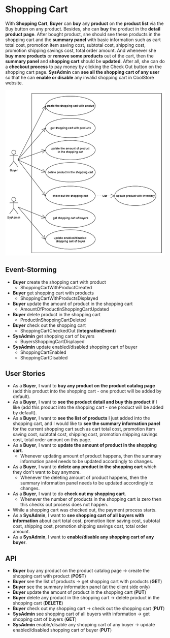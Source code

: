# Shopping Cart

With **Shopping Cart**, **Buyer** can **buy** any **product** on the **product list** via the Buy button on any product. Besides, she can **buy** the product in the **detail product page**. After bought product, she should see these products in the shopping cart and the **summary panel** with basic information such as cart total cost, promotion item saving cost, subtotal cost, shipping cost, promotion shipping savings cost, total order amount. And whenever she **buy more products** or **remove some products** out of the cart, then the **summary panel** and **shopping cart** should be **updated**. After all, she can do a **checkout process** to pay money by clicking the Check Out button on the shopping cart page. **SysAdmin** can **see all the shopping cart of any user** so that he can **enable or disable** any invalid shopping cart in CoolStore website.

![usecases](./docs/usecases.png)

## Event-Storming

- **Buyer** create the shopping cart with product
  - ShoppingCartWithProductCreated
- **Buyer** get shopping cart with products
  - ShoppingCartWithProductsDisplayed
- **Buyer** update the amount of product in the shopping cart
  - AmountOfProductInShoppingCartUpdated
- **Buyer** delete product in the shopping cart
  - ProductInShoppingCartDeleted
- **Buyer** check out the shopping cart
  - ShoppingCartCheckedOut (**IntegrationEvent**)
- **SysAdmin** get shopping cart of buyers
  - BuyersShoppingCartDisplayed
- **SysAdmin** update enabled/disabled shopping cart of buyer
  - ShoppingCartEnabled
  - ShoppingCartDisabled

## User Stories

- As a **Buyer**, I want to **buy any product on the product catalog page** (add this product into the shopping cart - one product will be added by default).
- As a **Buyer**, I want to **see the product detail and buy this product** if I like (add this product into the shopping cart - one product will be added by default).
- As a **Buyer**, I want to **see the list of products** I just added into the shopping cart, and I would like to **see the summary information panel** for the current shopping cart such as cart total cost, promotion item saving cost, subtotal cost, shipping cost, promotion shipping savings cost, total order amount on this page.
- As a **Buyer**, I want to **update the amount of product in the shopping cart**.
  - Whenever updating amount of product happens, then the summary information panel needs to be updated accordingly to changes.
- As a **Buyer**, I want to **delete any product in the shopping cart** which they don't want to buy anymore.
  - Whenever the deleting amount of product happens, then the summary information panel needs to be updated accordingly to changes.
- As a **Buyer**, I want to do **check out my shopping cart**.
  - Whenever the number of products in the shopping cart is zero then this checks out process does not happen.
- While a shopping cart was checked out, the payment process starts.
- As a **SysAdmin**, I want to **see shopping cart of all buyers with information** about cart total cost, promotion item saving cost, subtotal cost, shipping cost, promotion shipping savings cost, total order amount.
- As a **SysAdmin**, I want to **enable/disable any shopping cart of any buyer**.

## API

- **Buyer** buy any product on the product catalog page -> create the shopping cart with product (**POST**)
- **Buyer** see the list of products -> get shopping cart with products (**GET**)
- **Buyer** see the summary information panel (at the client side only)
- **Buyer** update the amount of product in the shopping cart (**PUT**)
- **Buyer** delete any product in the shopping cart -> delete product in the shopping cart (**DELETE**)
- **Buyer** check out my shopping cart -> check out the shopping cart (**PUT**)
- **SysAdmin** see shopping cart of all buyers with information -> get shopping cart of buyers (**GET**)
- **SysAdmin** enable/disable any shopping cart of any buyer -> update enabled/disabled shopping cart of buyer (**PUT**)
